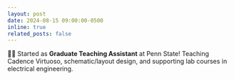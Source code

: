 ```yaml
---
layout: post
date: 2024-08-15 09:00:00-0500
inline: true
related_posts: false
---
```


👨‍🏫 Started as **Graduate Teaching Assistant** at Penn State! Teaching Cadence Virtuoso, schematic/layout design, and supporting lab courses in electrical engineering. 